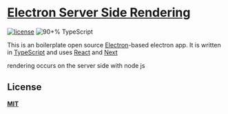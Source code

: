 # [Electron Server Side Rendering]()


[![license](https://img.shields.io/github/license/desktop/desktop.svg?style=flat-square)](https://github.com/desktop/desktop/blob/master/LICENSE)
![90+% TypeScript](https://img.shields.io/github/languages/top/desktop/desktop.svg?style=flat-square&colorB=green)


This is an boilerplate open source [Electron](https://electron.atom.io)-based
electron app. It is written in [TypeScript](http://www.typescriptlang.org) and
uses [React](https://facebook.github.io/react/) and [Next](https://nextjs.org/)

rendering occurs on the server side with node js

## License

**[MIT](LICENSE)**
